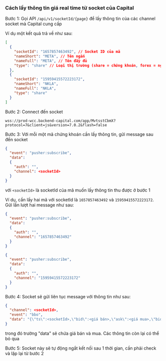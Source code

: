 ### Cách lấy thông tin giá real time từ socket của Capital

Bước 1: Gọi API ```/api/v1/socketId/{page}``` để lấy thông tin của các channel socket mà Capital cung cấp

Ví dụ một kết quả trả về như sau:

```json
[
  {
    "socketId": "1657857463492", // Socket ID của mã
    "nameShort": "META", // Tên ngắn
    "nameFull": "META", // Tên đầy đủ
    "type": "share" // Loại thị trường (share = chứng khoán, forex = ngoại hối, crypto = tiền điện tử, ...
  },
  {
    "socketId": "15959415572223172",
    "nameShort": "NKLA",
    "nameFull": "NKLA",
    "type": "share"
  }
]
```

Bước 2: Connect đến socket

```
wss://prod-wcc.backend-capital.com/app/MvtsstCbmX?protocol=7&client=js&version=7.0.2&flash=false
```

Bước 3: Với mỗi một mã chứng khoán cần lấy thông tin, gửi message sau đến socket

```json
{
  "event": "pusher:subscribe",
  "data":
  {
    "auth": "",
    "channel": <socketId>
  }
}
```

với ```<socketId>``` là socketId của mã muốn lấy thông tin thu được ở bước 1

Ví dụ, cần lấy hai mã với socketId là ```1657857463492``` và ```15959415572223172```. Gửi lần lượt hai message như sau:

```json
{
  "event": "pusher:subscribe",
  "data":
  {
    "auth": "",
    "channel": "1657857463492"
  }
}
```

```json
{
  "event": "pusher:subscribe",
  "data":
  {
    "auth": "",
    "channel": "15959415572223172"
  }
}
```

Bước 4: Socket sẽ gửi liên tục message với thông tin như sau:

```json
{
  "channel": <socketId>,
  "event": "bbo",
  "data": "{\"ts\":<socketId>,\"bid\":<giá bán>,\"ask\":<giá mua>,\"bidV\":1000.0,\"askV\":1000.0}"
}
```

trong đó trường "data" sẽ chứa giá bán và mua. Các thông tin còn lại có thể bỏ qua

Bước 5: Socket này sẽ tự động ngắt kết nối sau 1 thời gian, cần phải check và lặp lại từ bước 2